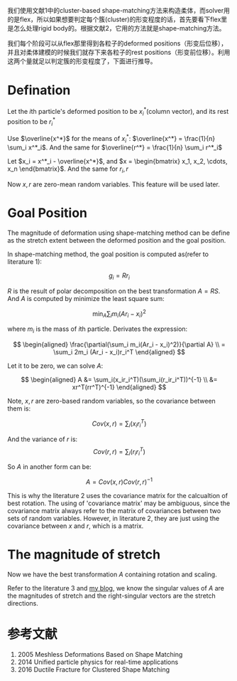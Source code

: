 我们使用文献1中的cluster-based shape-matching方法来构造柔体，而solver用的是flex，所以如果想要判定每个簇(cluster)的形变程度的话，首先要看下flex里是怎么处理rigid body的。根据文献2，它用的方法就是shape-matching方法。

我们每个阶段可以从flex那里得到各粒子的deformed positions（形变后位移），并且对柔体建模的时候我们就存下来各粒子的rest positions（形变前位移）。利用这两个量就足以判定簇的形变程度了，下面进行推导。

# Defination
Let the *i*th particle's deformed position to be $x^*_i$(column vector), and its rest position to be $r^*_i$

Use $\overline{x^*}$ for the means of $x^*_i$: $\overline{x^*} = \frac{1}{n} \sum_i x^*_i$.
And the same for $\overline{r^*} = \frac{1}{n} \sum_i r^*_i$

Let $x_i = x^*_i - \overline{x^*}$, and $x = \begin{bmatrix}
	x_1, x_2, \cdots, x_n
\end{bmatrix}$. And the same for $r_i, r$

Now $x, r$ are zero-mean random variables. This feature will be used later.


# Goal Position
The magnitude of deformation using shape-matching method can be define as the stretch extent between the deformed position and the goal position.

In shape-matching method, the goal position is computed as(refer to literature 1):

$$
	g_i = Rr_i
$$

$R$ is the result of polar decomposition on the best transformation $A = RS$. And $A$ is computed by minimize the least square sum:

$$
\min_A \sum_i m_i(Ar_i - x_i)^2
$$

where $m_i$ is the mass of *i*th particle. Derivates the expression:

$$
\begin{aligned}
	\frac{\partial(\sum_i m_i(Ar_i - x_i)^2)}{\partial A} \\
	= \sum_i 2m_i (Ar_i - x_i)r_i^T
\end{aligned}
$$

Let it to be zero, we can solve $A$:

$$
\begin{aligned}
	A &= \sum_i(x_ir_i^T)(\sum_i(r_ir_i^T))^{-1} \\
	&= xr^T(rr^T)^{-1}
\end{aligned}
$$

Note, $x, r$ are zero-based random variables, so the covariance between them is:

$$
	Cov(x, r) = \sum_i(x_ir_i^T)
$$

And the variance of $r$ is:
$$
	Cov(r, r) = \sum_i(r_i r_i^T)
$$

So $A$ in another form can be:

$$
	A = Cov(x, r) Cov(r,r)^{-1}
$$

This is why the literature 2 uses the covariance matrix for the calcualtion of best rotation. The using of 'covariance matrix' may be ambiguous, since the covariance matrix always refer to the matrix of covariances between two sets of random variables. However, in literature 2, they are just using the covariance between $x$ and $r$, which is a matrix.


# The magnitude of stretch
Now we have the best transformation $A$ containing rotation and scaling.

Refer to the literature 3 and [my blog](https://zhuanlan.zhihu.com/p/397600286), we know the singular values of $A$ are the magnitudes of stretch and the right-singular vectors are the stretch directions.








# 参考文献
1. 2005 Meshless Deformations Based on Shape Matching
2. 2014 Unified particle physics for real-time applications
3. 2016 Ductile Fracture for Clustered Shape Matching